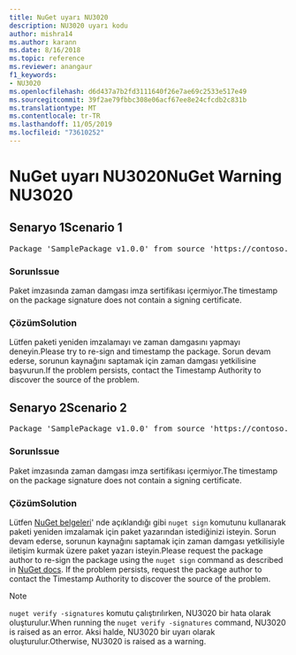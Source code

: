 ```yaml
---
title: NuGet uyarı NU3020
description: NU3020 uyarı kodu
author: mishra14
ms.author: karann
ms.date: 8/16/2018
ms.topic: reference
ms.reviewer: anangaur
f1_keywords:
- NU3020
ms.openlocfilehash: d6d437a7b2fd3111640f26e7ae69c2533e517e49
ms.sourcegitcommit: 39f2ae79fbbc308e06acf67ee8e24cfcdb2c831b
ms.translationtype: MT
ms.contentlocale: tr-TR
ms.lasthandoff: 11/05/2019
ms.locfileid: "73610252"
---
```

# <a name="nuget-warning-nu3020"></a><span data-ttu-id="2ebf8-103">NuGet uyarı NU3020</span><span class="sxs-lookup"><span data-stu-id="2ebf8-103">NuGet Warning NU3020</span></span>

## <a name="scenario-1"></a><span data-ttu-id="2ebf8-104">Senaryo 1</span><span class="sxs-lookup"><span data-stu-id="2ebf8-104">Scenario 1</span></span>

<pre>Package 'SamplePackage v1.0.0' from source 'https://contoso.com/index.json': The timestamp does not have a signing certificate.</pre>

### <a name="issue"></a><span data-ttu-id="2ebf8-105">Sorun</span><span class="sxs-lookup"><span data-stu-id="2ebf8-105">Issue</span></span>

<span data-ttu-id="2ebf8-106">Paket imzasında zaman damgası imza sertifikası içermiyor.</span><span class="sxs-lookup"><span data-stu-id="2ebf8-106">The timestamp on the package signature does not contain a signing certificate.</span></span>


### <a name="solution"></a><span data-ttu-id="2ebf8-107">Çözüm</span><span class="sxs-lookup"><span data-stu-id="2ebf8-107">Solution</span></span>

<span data-ttu-id="2ebf8-108">Lütfen paketi yeniden imzalamayı ve zaman damgasını yapmayı deneyin.</span><span class="sxs-lookup"><span data-stu-id="2ebf8-108">Please try to re-sign and timestamp the package.</span></span> <span data-ttu-id="2ebf8-109">Sorun devam ederse, sorunun kaynağını saptamak için zaman damgası yetkilisine başvurun.</span><span class="sxs-lookup"><span data-stu-id="2ebf8-109">If the problem persists, contact the Timestamp Authority to discover the source of the problem.</span></span>



## <a name="scenario-2"></a><span data-ttu-id="2ebf8-110">Senaryo 2</span><span class="sxs-lookup"><span data-stu-id="2ebf8-110">Scenario 2</span></span>

<pre>Package 'SamplePackage v1.0.0' from source 'https://contoso.com/index.json': The primary signature's timestamp does not have a signing certificate.</pre>

### <a name="issue"></a><span data-ttu-id="2ebf8-111">Sorun</span><span class="sxs-lookup"><span data-stu-id="2ebf8-111">Issue</span></span>

<span data-ttu-id="2ebf8-112">Paket imzasında zaman damgası imza sertifikası içermiyor.</span><span class="sxs-lookup"><span data-stu-id="2ebf8-112">The timestamp on the package signature does not contain a signing certificate.</span></span>


### <a name="solution"></a><span data-ttu-id="2ebf8-113">Çözüm</span><span class="sxs-lookup"><span data-stu-id="2ebf8-113">Solution</span></span>

<span data-ttu-id="2ebf8-114">Lütfen [NuGet belgeleri](https://docs.microsoft.com/nuget/create-packages/sign-a-package)' nde açıklandığı gibi `nuget sign` komutunu kullanarak paketi yeniden imzalamak için paket yazarından istediğinizi isteyin. Sorun devam ederse, sorunun kaynağını saptamak için zaman damgası yetkilisiyle iletişim kurmak üzere paket yazarı isteyin.</span><span class="sxs-lookup"><span data-stu-id="2ebf8-114">Please request the package author to re-sign the package using the `nuget sign` command as described in [NuGet docs](https://docs.microsoft.com/nuget/create-packages/sign-a-package). If the problem persists, request the package author to contact the Timestamp Authority to discover the source of the problem.</span></span>


> [!Note]
> <span data-ttu-id="2ebf8-115">`nuget verify -signatures` komutu çalıştırılırken, NU3020 bir hata olarak oluşturulur.</span><span class="sxs-lookup"><span data-stu-id="2ebf8-115">When running the `nuget verify -signatures` command, NU3020 is raised as an error.</span></span> <span data-ttu-id="2ebf8-116">Aksi halde, NU3020 bir uyarı olarak oluşturulur.</span><span class="sxs-lookup"><span data-stu-id="2ebf8-116">Otherwise, NU3020 is raised as a warning.</span></span>